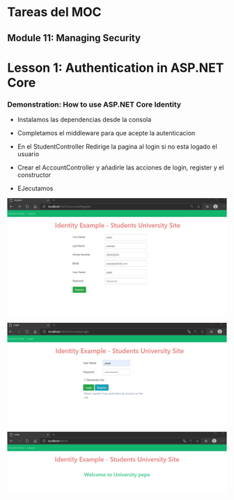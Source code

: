 # Tareas del MOC

## Module 11: Managing Security

# Lesson 1: Authentication in ASP.NET Core 

### Demonstration: How to use ASP.NET Core Identity

- Instalamos las dependencias desde la consola

- Completamos el middleware para que acepte la autenticacion

- En el StudentController Redirige la pagina al login si no esta logado el usuario

- Crear el AccountController y añadirle las acciones de login, register y el constructor

- EJecutamos

  

![](./img/Captura1.jpg)

![](./img/Captura2.jpg)



![](./img/Captura3.jpg)